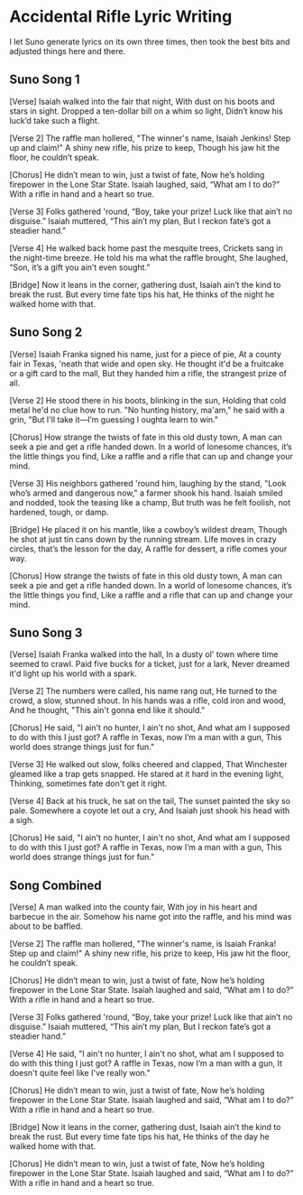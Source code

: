 # Accidental Rifle Lyric Writing

I let Suno generate lyrics on its own three times, then took the best bits and adjusted things here and there.

## Suno Song 1

[Verse]
Isaiah walked into the fair that night,
With dust on his boots and stars in sight.
Dropped a ten-dollar bill on a whim so light,
Didn’t know his luck’d take such a flight.

[Verse 2]
The raffle man hollered, "The winner's name,
Isaiah Jenkins! Step up and claim!"
A shiny new rifle, his prize to keep,
Though his jaw hit the floor, he couldn’t speak.

[Chorus]
He didn’t mean to win, just a twist of fate,
Now he’s holding firepower in the Lone Star State.
Isaiah laughed, said, “What am I to do?”
With a rifle in hand and a heart so true.

[Verse 3]
Folks gathered 'round, “Boy, take your prize!
Luck like that ain’t no disguise.”
Isaiah muttered, “This ain’t my plan,
But I reckon fate’s got a steadier hand.”

[Verse 4]
He walked back home past the mesquite trees,
Crickets sang in the night-time breeze.
He told his ma what the raffle brought,
She laughed, “Son, it’s a gift you ain’t even sought.”

[Bridge]
Now it leans in the corner, gathering dust,
Isaiah ain’t the kind to break the rust.
But every time fate tips his hat,
He thinks of the night he walked home with that.


## Suno Song 2

[Verse]
Isaiah Franka signed his name, just for a piece of pie,
At a county fair in Texas, 'neath that wide and open sky.
He thought it'd be a fruitcake or a gift card to the mall,
But they handed him a rifle, the strangest prize of all.

[Verse 2]
He stood there in his boots, blinking in the sun,
Holding that cold metal he'd no clue how to run.
"No hunting history, ma'am," he said with a grin,
"But I'll take it—I’m guessing I oughta learn to win."

[Chorus]
How strange the twists of fate in this old dusty town,
A man can seek a pie and get a rifle handed down.
In a world of lonesome chances, it’s the little things you find,
Like a raffle and a rifle that can up and change your mind.

[Verse 3]
His neighbors gathered 'round him, laughing by the stand,
"Look who’s armed and dangerous now," a farmer shook his hand.
Isaiah smiled and nodded, took the teasing like a champ,
But truth was he felt foolish, not hardened, tough, or damp.

[Bridge]
He placed it on his mantle, like a cowboy’s wildest dream,
Though he shot at just tin cans down by the running stream.
Life moves in crazy circles, that’s the lesson for the day,
A raffle for dessert, a rifle comes your way.

[Chorus]
How strange the twists of fate in this old dusty town,
A man can seek a pie and get a rifle handed down.
In a world of lonesome chances, it’s the little things you find,
Like a raffle and a rifle that can up and change your mind.


## Suno Song 3

[Verse]
Isaiah Franka walked into the hall,
In a dusty ol' town where time seemed to crawl.
Paid five bucks for a ticket, just for a lark,
Never dreamed it'd light up his world with a spark.

[Verse 2]
The numbers were called, his name rang out,
He turned to the crowd, a slow, stunned shout.
In his hands was a rifle, cold iron and wood,
And he thought, "This ain't gonna end like it should."

[Chorus]
He said, "I ain't no hunter, I ain't no shot,
And what am I supposed to do with this I just got?
A raffle in Texas, now I’m a man with a gun,
This world does strange things just for fun."

[Verse 3]
He walked out slow, folks cheered and clapped,
That Winchester gleamed like a trap gets snapped.
He stared at it hard in the evening light,
Thinking, sometimes fate don't get it right.

[Verse 4]
Back at his truck, he sat on the tail,
The sunset painted the sky so pale.
Somewhere a coyote let out a cry,
And Isaiah just shook his head with a sigh.

[Chorus]
He said, "I ain't no hunter, I ain't no shot,
And what am I supposed to do with this I just got?
A raffle in Texas, now I’m a man with a gun,
This world does strange things just for fun."


## Song Combined

[Verse]
A man walked into the county fair,
With joy in his heart and barbecue in the air.
Somehow his name got into the raffle,
and his mind was about to be baffled.

[Verse 2]
The raffle man hollered, "The winner's name,
is Isaiah Franka! Step up and claim!"
A shiny new rifle, his prize to keep,
His jaw hit the floor, he couldn’t speak.

[Chorus]
He didn’t mean to win, just a twist of fate,
Now he’s holding firepower in the Lone Star State.
Isaiah laughed and said, “What am I to do?”
With a rifle in hand and a heart so true.

[Verse 3]
Folks gathered 'round, “Boy, take your prize!
Luck like that ain’t no disguise.”
Isaiah muttered, “This ain’t my plan,
But I reckon fate’s got a steadier hand.”

[Verse 4]
He said, "I ain't no hunter, I ain't no shot,
what am I supposed to do with this thing I just got?
A raffle in Texas, now I’m a man with a gun,
It doesn't quite feel like I've really won."

[Chorus]
He didn’t mean to win, just a twist of fate,
Now he’s holding firepower in the Lone Star State.
Isaiah laughed and said, “What am I to do?”
With a rifle in hand and a heart so true.

[Bridge]
Now it leans in the corner, gathering dust,
Isaiah ain’t the kind to break the rust.
But every time fate tips his hat,
He thinks of the day he walked home with that.

[Chorus]
He didn’t mean to win, just a twist of fate,
Now he’s holding firepower in the Lone Star State.
Isaiah laughed and said, “What am I to do?”
With a rifle in hand and a heart so true.


